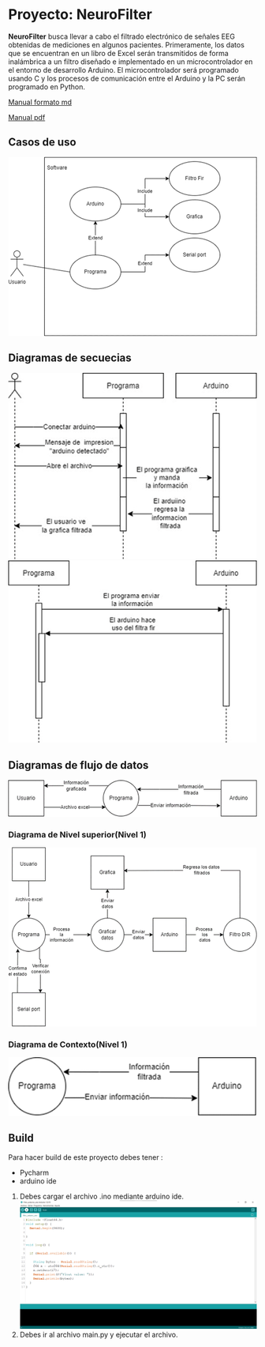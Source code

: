 # Proyecto: NeuroFilter

**NeuroFilter** busca llevar a cabo el filtrado electrónico de señales EEG obtenidas de 
mediciones en algunos pacientes. Primeramente, los datos que se encuentran en 
un libro de Excel serán transmitidos de forma inalámbrica a un filtro diseñado e 
implementado en un microcontrolador en el entorno de desarrollo Arduino. El 
microcontrolador será programado usando C y los procesos de comunicación entre 
el Arduino y la PC serán programado en Python. 

[Manual formato md](docs/manual.md)

[Manual pdf](manual.pdf)

## Casos de uso
![Casos de usos.png](docs/casos_uso.png)


## Diagramas de secuecias
![img.png](docs/img.png)
![img_1.png](docs/img_1.png)
## Diagramas de flujo de datos
![img_2.png](docs/img_2.png)
### Diagrama de Nivel superior(Nivel 1)
![img_3.png](docs/img_3.png)
### Diagrama de Contexto(Nivel 1)
![img_5.png](docs/img_5.png)

## Build

Para hacer build de este proyecto debes tener :

- Pycharm
- arduino ide

1. Debes cargar el archivo .ino mediante arduino ide.
![img_8.png](docs\img_8.png)
2. Debes ir al archivo main.py y ejecutar el archivo.


